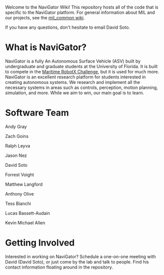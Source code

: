 Welcome to the NaviGator Wiki! This repository hosts all of the code that is specific to the NaviGator platform. For general information about MIL and our projects, see the [mil_common wiki](https://github.com/uf-mil/mil_common/wiki).

If you have any questions, don't hesitate to email David Soto.


# What is NaviGator?

NaviGator is a fully An Autonomous Surface Vehicle (ASV) built by undergraduate and graduate students at the University of Florida. It is built to compete in the [Maritime RobotX Challenge](http://www.robotx.org), but it is used for much more. NaviGator is an excellent research platform for students interested in creating autonomous systems. We research and implement all the necessary systems in areas such as controls, perception, motion planning, simulation, and more. While we aim to win, our main goal is to learn.


# Software Team

Andy Gray

Zach Goins

Ralph Leyva

Jason Nez

David Soto

Forrest Voight

Matthew Langford

Anthony Olive

Tess Bianchi

Lucas Bassett-Audain

Kevin Michael Allen


# Getting Involved

Interested in working on NaviGator? Schedule a one-on-one meeting with David (David Soto), or just come by the lab and talk to people. Find his contact information floating around in the repository.